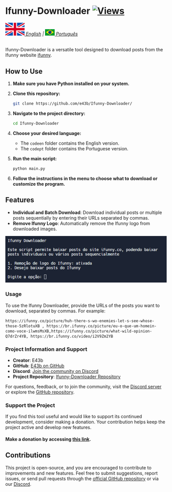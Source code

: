 # Ifunny-Downloader [![Views](https://hits.sh/github.com/e43bifunnybr/hits.svg)](https://github.com/e43b/Anibunker-Downloader/)

###### [![](img/en.svg) English](README.md) | [![](img/br.png) Português](README-ptbr.md)

Ifunny-Downloader is a versatile tool designed to download posts from the Ifunny website [ifunny](https://ifunny.co/).

## How to Use

1. **Make sure you have Python installed on your system.**
2. **Clone this repository:**

    ```sh
    git clone https://github.com/e43b/Ifunny-Downloader/
    ```

3. **Navigate to the project directory:**

    ```sh
    cd Ifunny-Downloader
    ```

4. **Choose your desired language:**

    - The `codeen` folder contains the English version.
    - The `codept` folder contains the Portuguese version.

5. **Run the main script:**

    ```sh
    python main.py
    ```

6. **Follow the instructions in the menu to choose what to download or customize the program.**

## Features

- **Individual and Batch Download**: Download individual posts or multiple posts sequentially by entering their URLs separated by commas.
- **Remove Ifunny Logo**: Automatically remove the Ifunny logo from downloaded images.

![Home](img/home.png)

### Usage

To use the Ifunny Downloader, provide the URLs of the posts you want to download, separated by commas. For example:

```
https://ifunny.co/picture/huh-there-s-wo-enemies-let-s-see-whose-those-5zRlotuXB , https://br.ifunny.co/picture/eu-o-que-um-homein-como-voce-ilwmsMsXB,https://ifunny.co/picture/what-wild-opinion-Q7drZr4YB, https://br.ifunny.co/video/i2V9Zm2YB
```

### Project Information and Support

- **Creator**: E43b
- **GitHub**: [E43b on GitHub](https://github.com/e43b)
- **Discord**: [Join the community on Discord](https://discord.gg/Q6nQ3vsWTF)
- **Project Repository**: [Ifunny-Downloader Repository](https://github.com/e43b/Ifunny-Downloader)

For questions, feedback, or to join the community, visit the [Discord server](https://discord.gg/Q6nQ3vsWTF) or explore the [GitHub repository](https://github.com/e43b/Ifunny-Downloader).

### Support the Project

If you find this tool useful and would like to support its continued development, consider making a donation. Your contribution helps keep the project active and develop new features.

#### Make a donation by accessing [this link](https://oxapay.com/donate/40874860).

## Contributions

This project is open-source, and you are encouraged to contribute to improvements and new features. Feel free to submit suggestions, report issues, or send pull requests through the [official GitHub repository](https://github.com/e43b/Ifunny-Downloader/) or via our [Discord](https://discord.gg/Q6nQ3vsWTF).
